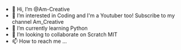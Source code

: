 - 👋 Hi, I’m @Am-Creative
- 👀 I’m interested in Coding and I'm a Youtuber too! Subscribe to my channel Am_Creative
- 🌱 I’m currently learning Python
- 💞️ I’m looking to collaborate on Scratch MIT
- 📫 How to reach me ...

<!---
Am-Creative/Am-Creative is a ✨ special ✨ repository because its `README.md` (this file) appears on your GitHub profile.
You can click the Preview link to take a look at your changes.
--->

